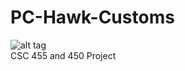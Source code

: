 # PC-Hawk-Customs
![alt tag](https://github.com/tha7556/PC-Hawk-Customs/blob/master/PCHawk/Resources/banner.gif)
<br/>CSC 455 and 450 Project
